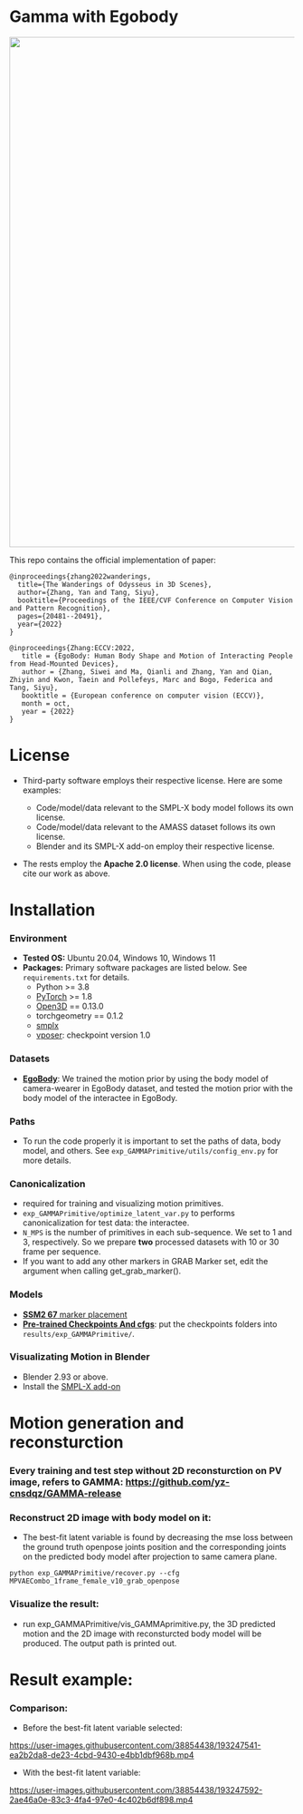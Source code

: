 # Gamma with Egobody

<p align="center">
  <img width="900" height="auto" src="demo.gif">
</p>

This repo contains the official implementation of paper:

```
@inproceedings{zhang2022wanderings,
  title={The Wanderings of Odysseus in 3D Scenes},
  author={Zhang, Yan and Tang, Siyu},
  booktitle={Proceedings of the IEEE/CVF Conference on Computer Vision and Pattern Recognition},
  pages={20481--20491},
  year={2022}
}
```
```
@inproceedings{Zhang:ECCV:2022,
   title = {EgoBody: Human Body Shape and Motion of Interacting People from Head-Mounted Devices},
   author = {Zhang, Siwei and Ma, Qianli and Zhang, Yan and Qian, Zhiyin and Kwon, Taein and Pollefeys, Marc and Bogo, Federica and Tang, Siyu},
   booktitle = {European conference on computer vision (ECCV)},
   month = oct,
   year = {2022}
}
```


# License
* Third-party software employs their respective license. Here are some examples:
    * Code/model/data relevant to the SMPL-X body model follows its own license.
    * Code/model/data relevant to the AMASS dataset follows its own license.
    * Blender and its SMPL-X add-on employ their respective license.

* The rests employ the **Apache 2.0 license**. When using the code, please cite our work as above.




# Installation

### Environment
* **Tested OS:** Ubuntu 20.04, Windows 10, Windows 11
* **Packages:** Primary software packages are listed below. See `requirements.txt` for details.
    * Python >= 3.8
    * [PyTorch](https://pytorch.org) >= 1.8
    * [Open3D](http://www.open3d.org) == 0.13.0
    * torchgeometry == 0.1.2
    * [smplx](https://smpl-x.is.tue.mpg.de)
    * [vposer](https://github.com/nghorbani/human_body_prior): checkpoint version 1.0


### Datasets
* [**EgoBody**](https://amass.is.tue.mpg.de): We trained the motion prior by using the body model of camera-wearer in EgoBody dataset, and tested the motion prior with the body model of the interactee in EgoBody. 

### Paths
* To run the code properly it is important to set the paths of data, body model, and others. See `exp_GAMMAPrimitive/utils/config_env.py` for more details.

### Canonicalization
* required for training and visualizing motion primitives.
* `exp_GAMMAPrimitive/optimize_latent_var.py` to performs canonicalization for test data: the interactee. 
* `N_MPS` is the number of primitives in each sub-sequence. We set to 1 and 3, respectively. So we prepare **two** processed datasets with 10 or 30 frame per sequence.
* If you want to add any other markers in GRAB Marker set, edit the argument when calling get_grab_marker(). 

### Models
* [**SSM2 67** marker placement](https://drive.google.com/file/d/1ozQuVjXoDLiZ3YGV-7RpauJlunPfcx_d/view?usp=sharing)
* [**Pre-trained Checkpoints And cfgs**](https://drive.google.com/drive/folders/15IVBvXWmSvRlsspgomtLiwqj3iOZClSX?usp=sharing): put the checkpoints folders into `results/exp_GAMMAPrimitive/`. 

### Visualizating Motion in Blender
* Blender 2.93 or above.
* Install the [SMPL-X add-on](https://www.youtube.com/watch?v=DY2k29Jef94)

# Motion generation and reconsturction

### Every training and test step without 2D reconsturction on PV image, refers to GAMMA: https://github.com/yz-cnsdqz/GAMMA-release

### Reconstruct 2D image with body model on it:
* The best-fit latent variable is found by decreasing the mse loss between the ground truth openpose joints position and the corresponding joints on the predicted body model after projection to same camera plane.
```
python exp_GAMMAPrimitive/recover.py --cfg MPVAECombo_1frame_female_v10_grab_openpose
```
### Visualize the result:
* run exp_GAMMAPrimitive/vis_GAMMAprimitive.py, the 3D predicted motion and the 2D image with reconsturcted body model will be produced. The output path is printed out. 

# Result example:

### Comparison:
* Before the best-fit latent variable selected: 



https://user-images.githubusercontent.com/38854438/193247541-ea2b2da8-de23-4cbd-9430-e4bb1dbf968b.mp4

* With the best-fit latent variable:



https://user-images.githubusercontent.com/38854438/193247592-2ae46a0e-83c3-4fa4-97e0-4c402b6df898.mp4



